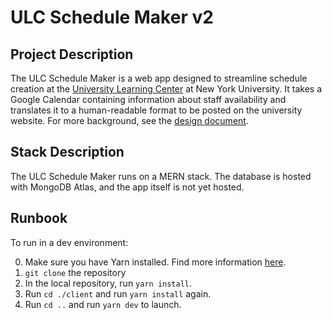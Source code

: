 # ULC Schedule Maker v2

## Project Description

The ULC Schedule Maker is a web app designed to streamline schedule creation at the [University Learning Center](https://www.nyu.edu/students/academic-services/undergraduate-advisement/academic-resource-center/tutoring-and-learning.html) at New York University. It takes a Google Calendar containing information about staff availability and translates it to a human-readable format to be posted on the university website. For more background, see the [design document](https://docs.google.com/document/d/1bi2ZLGn0HfFEMszNzCsU4cFlJxKnIqvQ_unJqpelSVI/edit?usp=sharing).

## Stack Description

The ULC Schedule Maker runs on a MERN stack. The database is hosted with MongoDB Atlas, and the app itself is not yet hosted.

## Runbook

To run in a dev environment:

0. Make sure you have Yarn installed. Find more information [here](https://classic.yarnpkg.com/lang/en/docs/install/).
1. `git clone` the repository
2. In the local repository, run `yarn install`.
3. Run `cd ./client` and run `yarn install` again.
4. Run `cd ..` and run `yarn dev` to launch.
